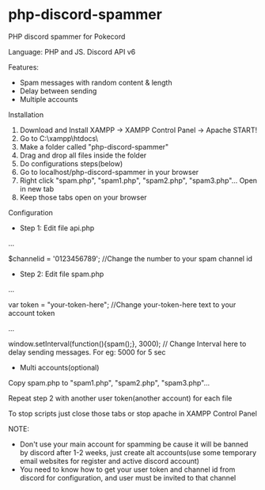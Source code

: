 # php-discord-spammer
PHP discord spammer for Pokecord

Language: PHP and JS.
Discord API v6

Features:
- Spam messages with random content & length
- Delay between sending
- Multiple accounts


Installation
1) Download and Install XAMPP -> XAMPP Control Panel -> Apache START!
2) Go to C:\xampp\htdocs\
3) Make a folder called "php-discord-spammer"
4) Drag and drop all files inside the folder
5) Do configurations steps(below)
6) Go to localhost/php-discord-spammer in your browser
7) Right click "spam.php", "spam1.php", "spam2.php", "spam3.php"... Open in new tab
8) Keep those tabs open on your browser

Configuration

- Step 1: Edit file api.php

...

$channelid = '0123456789'; //Change the number to your spam channel id

- Step 2: Edit file spam.php

...

var token = "your-token-here"; //Change your-token-here text to your account token

...

window.setInterval(function(){spam();}, 3000);  // Change Interval here to delay sending messages. For eg: 5000 for 5 sec

- Multi accounts(optional)

Copy spam.php to "spam1.php", "spam2.php", "spam3.php"...

Repeat step 2 with another user token(another account) for each file

To stop scripts just close those tabs or stop apache in XAMPP Control Panel

NOTE:
- Don't use your main account for spamming be cause it will be banned by discord after 1-2 weeks, just create alt accounts(use some temporary email websites for register and active discord account) 
- You need to know how to get your user token and channel id from discord for configuration, and user must be invited to that channel
